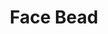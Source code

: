 ---
label: "534.2"
title: "Face Bead"
layout: entry
order: 2158
presentation: side-by-side
# toc: false
#menu: false 
object:
  - id: "cat-534-2"
---